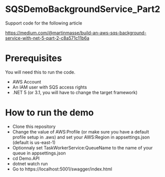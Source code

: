 # SQSDemoBackgroundService_Part2

Support code for the following article

https://medium.com/@martinmasse/build-an-aws-sqs-background-service-with-net-5-part-2-c8a571c11b6a

# Prerequisites

You will need this to run the code.

- AWS Account
- An IAM user with SQS access rights
- .NET 5 (or 3.1, you will have to change the target framework)

# How to run the demo

- Clone this repository
- Change the value of AWS:Profile (or make sure you have a default profile setup in .aws) and set your AWS:Region in appsettings.json (default is us-east-1) 
- Optionnaly set TaskWorkerService:QueueName to the name of your queue in appsettings.json
- cd Demo.API
- dotnet watch run
- Go to https://localhost:5001/swagger/index.html
